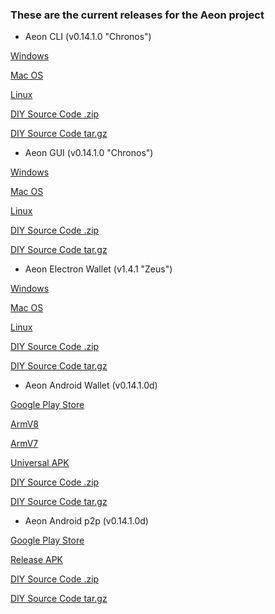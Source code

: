 ### These are the current releases for the Aeon project

* Aeon CLI (v0.14.1.0 "Chronos")

[Windows](https://github.com/aeonix/aeon/releases/download/v0.14.1.0-aeon/aeon-win-x64-v0.14.1.0.zip)

[Mac OS](https://github.com/aeonix/aeon/releases/download/v0.14.1.0-aeon/aeon-mac-x64-v0.14.1.0.tar.bz2)

[Linux](https://github.com/aeonix/aeon/releases/download/v0.14.1.0-aeon/aeon-linux-x64-v0.14.1.0.tar.bz2)

[DIY Source Code .zip](https://github.com/aeonix/aeon/archive/v0.14.1.0-aeon.zip)

[DIY Source Code tar.gz](https://github.com/aeonix/aeon/archive/v0.14.1.0-aeon.tar.gz)


* Aeon GUI (v0.14.1.0 "Chronos")

[Windows](https://github.com/aeonix/aeon-gui/releases/download/v0.14.1.0-aeon/aeon-gui-win-x64-v0.14.1.0.zip)

[Mac OS](https://github.com/aeonix/aeon-gui/releases/download/v0.14.1.0-aeon/aeon-gui-mac-x64-v0.14.1.0.tar.bz2)

[Linux](https://github.com/aeonix/aeon-gui/releases/download/v0.14.1.0-aeon/aeon-gui-win-x64-v0.14.1.0.zip)

[DIY Source Code .zip](https://github.com/aeonix/aeon-gui/archive/v0.14.1.0-aeon.zip)

[DIY Source Code tar.gz](https://github.com/aeonix/aeon-gui/archive/v0.14.1.0-aeon.tar.gz)


* Aeon Electron Wallet (v1.4.1 "Zeus")

[Windows](https://github.com/BigslimVdub/AeonLW/releases/download/v1.4.1/AeonLW.Setup.1.4.1.exe)

[Mac OS](https://github.com/BigslimVdub/AeonLW/releases/download/v1.4.1/AeonLW-1.4.1.dmg)

[Linux](https://github.com/BigslimVdub/AeonLW/releases/download/v1.4.1/AeonLW_1.4.1_amd64.deb)

[DIY Source Code .zip](https://github.com/BigslimVdub/AeonLW/archive/v1.4.1.zip)

[DIY Source Code tar.gz](https://github.com/BigslimVdub/AeonLW/archive/v1.4.1.tar.gz)


* Aeon Android Wallet (v0.14.1.0d)

[Google Play Store](https://play.google.com/store/apps/details?id=org.aeondroid.app)

[ArmV8](https://github.com/ivoryguru/aeondroid/releases/download/0.14.1.0d/app-arm64-v8a-release.apk)

[ArmV7](https://github.com/ivoryguru/aeondroid/releases/download/0.14.1.0d/app-armeabi-v7a-release.apk)

[Universal APK](https://github.com/ivoryguru/aeondroid/releases/download/0.14.1.0d/app-universal-release.apk)

[DIY Source Code .zip](https://github.com/ivoryguru/aeondroid/archive/0.14.1.0d.zip)

[DIY Source Code tar.gz](https://github.com/ivoryguru/aeondroid/archive/0.14.1.0d.tar.gz)


* Aeon Android p2p (v0.14.1.0d)

[Google Play Store](https://play.google.com/store/apps/details?id=org.aeondroidp2p.app)

[Release APK](https://github.com/ivoryguru/aeondroid-p2p/releases/download/0.14.1.0d/app-release.apk)

[DIY Source Code .zip](https://github.com/ivoryguru/aeondroid-p2p/archive/0.14.1.0d.zip)

[DIY Source Code tar.gz](https://github.com/ivoryguru/aeondroid-p2p/archive/0.14.1.0d.tar.gz)

